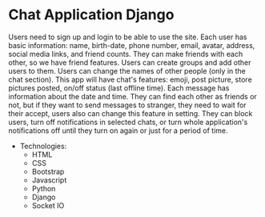 # Chat Application Django

Users need to sign up and login to be able to use the site. Each user has basic information: name, birth-date, phone number, email, avatar, address, social media links, and friend counts. They can make friends with each other, so we have friend features. Users can create groups and add other users to them. Users can change the names of other people (only in the chat section). This app will have chat's features: emoji, post picture, store pictures posted, on/off status (last offline time). Each message has information about the date and time. They can find each other as friends or not, but if they want to send messages to stranger, they need to wait for their accept, users also can change this feature in setting. They can block users, turn off notifications in selected chats, or turn whole application's notifications off until they turn on again or just for a period of time.

- Technologies:
    + HTML
    + CSS
    + Bootstrap
    + Javascript
    + Python
    + Django
    + Socket IO
    